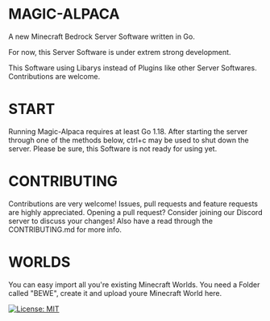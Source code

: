 # **MAGIC-ALPACA**
A new Minecraft Bedrock Server Software written in Go.

For now, this Server Software is under extrem strong development.




This Software using Libarys instead of Plugins like other Server Softwares.
Contributions are welcome.



# **START**

Running Magic-Alpaca requires at least Go 1.18. After starting the server through one of the methods below, ctrl+c may be used to shut down the server. Please be sure, this Software is not ready for using yet.

# **CONTRIBUTING**

Contributions are very welcome! Issues, pull requests and feature requests are highly appreciated. Opening a pull request? Consider joining our Discord server to discuss your changes! Also have a read through the CONTRIBUTING.md for more info.


# **WORLDS**

You can easy import all you're existing Minecraft Worlds.
You need a Folder called "BEWE", create it and upload youre Minecraft World here.


[![License: MIT](https://img.shields.io/badge/License-MIT-yellow.svg)](https://opensource.org/licenses/MIT)

